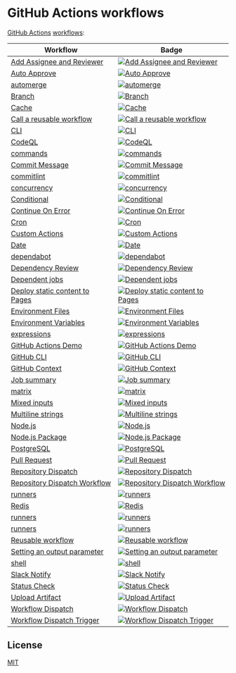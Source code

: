# GitHub Actions workflows

[GitHub Actions](https://github.com/features/actions) [workflows](https://docs.github.com/en/actions/reference/workflow-syntax-for-github-actions):

<!-- prettier-ignore-start -->

| Workflow | Badge |
| --- | --- |
| [Add Assignee and Reviewer](.github/workflows/add-assignee-and-reviewer.yml) | [![Add Assignee and Reviewer](https://github.com/remarkablemark/github-actions-workflows/actions/workflows/add-assignee-and-reviewer.yml/badge.svg)](https://github.com/remarkablemark/github-actions-workflows/actions/workflows/add-assignee-and-reviewer.yml) |
| [Auto Approve](.github/workflows/auto-approve.yml) | [![Auto Approve](https://github.com/remarkablemark/github-actions-workflows/actions/workflows/auto-approve.yml/badge.svg)](https://github.com/remarkablemark/github-actions-workflows/actions/workflows/auto-approve.yml) |
| [automerge](.github/workflows/automerge.yml) | [![automerge](https://github.com/remarkablemark/github-actions-workflows/actions/workflows/automerge.yml/badge.svg)](https://github.com/remarkablemark/github-actions-workflows/actions/workflows/automerge.yml) |
| [Branch](.github/workflows/branch.yml) | [![Branch](https://github.com/remarkablemark/github-actions-workflows/actions/workflows/branch.yml/badge.svg)](https://github.com/remarkablemark/github-actions-workflows/actions/workflows/branch.yml) |
| [Cache](.github/workflows/cache.yml) | [![Cache](https://github.com/remarkablemark/github-actions-workflows/actions/workflows/cache.yml/badge.svg)](https://github.com/remarkablemark/github-actions-workflows/actions/workflows/cache.yml) |
| [Call a reusable workflow](.github/workflows/reusable-workflow-caller.yml) | [![Call a reusable workflow](https://github.com/remarkablemark/github-actions-workflows/actions/workflows/reusable-workflow-caller.yml/badge.svg)](https://github.com/remarkablemark/github-actions-workflows/actions/workflows/reusable-workflow-caller.yml) |
| [CLI](.github/workflows/cli.yml) | [![CLI](https://github.com/remarkablemark/github-actions-workflows/actions/workflows/cli.yml/badge.svg)](https://github.com/remarkablemark/github-actions-workflows/actions/workflows/cli.yml) |
| [CodeQL](.github/workflows/codeql.yml) | [![CodeQL](https://github.com/remarkablemark/github-actions-workflows/actions/workflows/codeql.yml/badge.svg)](https://github.com/remarkablemark/github-actions-workflows/actions/workflows/codeql.yml) |
| [commands](.github/workflows/commands.yml) | [![commands](https://github.com/remarkablemark/github-actions-workflows/actions/workflows/commands.yml/badge.svg)](https://github.com/remarkablemark/github-actions-workflows/actions/workflows/commands.yml) |
| [Commit Message](.github/workflows/commit-message.yml) | [![Commit Message](https://github.com/remarkablemark/github-actions-workflows/actions/workflows/commit-message.yml/badge.svg)](https://github.com/remarkablemark/github-actions-workflows/actions/workflows/commit-message.yml) |
| [commitlint](.github/workflows/commitlint.yml) | [![commitlint](https://github.com/remarkablemark/github-actions-workflows/actions/workflows/commitlint.yml/badge.svg)](https://github.com/remarkablemark/github-actions-workflows/actions/workflows/commitlint.yml) |
| [concurrency](.github/workflows/concurrency.yml) | [![concurrency](https://github.com/remarkablemark/github-actions-workflows/actions/workflows/concurrency.yml/badge.svg)](https://github.com/remarkablemark/github-actions-workflows/actions/workflows/concurrency.yml) |
| [Conditional](.github/workflows/conditional.yml) | [![Conditional](https://github.com/remarkablemark/github-actions-workflows/actions/workflows/conditional.yml/badge.svg)](https://github.com/remarkablemark/github-actions-workflows/actions/workflows/conditional.yml) |
| [Continue On Error](.github/workflows/continue-on-error.yml) | [![Continue On Error](https://github.com/remarkablemark/github-actions-workflows/actions/workflows/continue-on-error.yml/badge.svg)](https://github.com/remarkablemark/github-actions-workflows/actions/workflows/continue-on-error.yml) |
| [Cron](.github/workflows/cron.yml) | [![Cron](https://github.com/remarkablemark/github-actions-workflows/actions/workflows/cron.yml/badge.svg)](https://github.com/remarkablemark/github-actions-workflows/actions/workflows/cron.yml) |
| [Custom Actions](.github/workflows/custom-actions.yml) | [![Custom Actions](https://github.com/remarkablemark/github-actions-workflows/actions/workflows/custom-actions.yml/badge.svg)](https://github.com/remarkablemark/github-actions-workflows/actions/workflows/custom-actions.yml) |
| [Date](.github/workflows/date.yml) | [![Date](https://github.com/remarkablemark/github-actions-workflows/actions/workflows/date.yml/badge.svg)](https://github.com/remarkablemark/github-actions-workflows/actions/workflows/date.yml) |
| [dependabot](.github/workflows/dependabot.yml) | [![dependabot](https://github.com/remarkablemark/github-actions-workflows/actions/workflows/dependabot.yml/badge.svg)](https://github.com/remarkablemark/github-actions-workflows/actions/workflows/dependabot.yml) |
| [Dependency Review](.github/workflows/dependency-review.yml) | [![Dependency Review](https://github.com/remarkablemark/github-actions-workflows/actions/workflows/dependency-review.yml/badge.svg)](https://github.com/remarkablemark/github-actions-workflows/actions/workflows/dependency-review.yml) |
| [Dependent jobs](.github/workflows/dependent-jobs.yml) | [![Dependent jobs](https://github.com/remarkablemark/github-actions-workflows/actions/workflows/dependent-jobs.yml/badge.svg)](https://github.com/remarkablemark/github-actions-workflows/actions/workflows/dependent-jobs.yml) |
| [Deploy static content to Pages](.github/workflows/github-pages.yml) | [![Deploy static content to Pages](https://github.com/remarkablemark/github-actions-workflows/actions/workflows/github-pages.yml/badge.svg)](https://github.com/remarkablemark/github-actions-workflows/actions/workflows/github-pages.yml) |
| [Environment Files](.github/workflows/environment-files.yml) | [![Environment Files](https://github.com/remarkablemark/github-actions-workflows/actions/workflows/environment-files.yml/badge.svg)](https://github.com/remarkablemark/github-actions-workflows/actions/workflows/environment-files.yml) |
| [Environment Variables](.github/workflows/environment-variables.yml) | [![Environment Variables](https://github.com/remarkablemark/github-actions-workflows/actions/workflows/environment-variables.yml/badge.svg)](https://github.com/remarkablemark/github-actions-workflows/actions/workflows/environment-variables.yml) |
| [expressions](.github/workflows/expressions.yml) | [![expressions](https://github.com/remarkablemark/github-actions-workflows/actions/workflows/expressions.yml/badge.svg)](https://github.com/remarkablemark/github-actions-workflows/actions/workflows/expressions.yml) |
| [GitHub Actions Demo](.github/workflows/github-actions-demo.yml) | [![GitHub Actions Demo](https://github.com/remarkablemark/github-actions-workflows/actions/workflows/github-actions-demo.yml/badge.svg)](https://github.com/remarkablemark/github-actions-workflows/actions/workflows/github-actions-demo.yml) |
| [GitHub CLI](.github/workflows/github-cli.yml) | [![GitHub CLI](https://github.com/remarkablemark/github-actions-workflows/actions/workflows/github-cli.yml/badge.svg)](https://github.com/remarkablemark/github-actions-workflows/actions/workflows/github-cli.yml) |
| [GitHub Context](.github/workflows/github-context.yml) | [![GitHub Context](https://github.com/remarkablemark/github-actions-workflows/actions/workflows/github-context.yml/badge.svg)](https://github.com/remarkablemark/github-actions-workflows/actions/workflows/github-context.yml) |
| [Job summary](.github/workflows/job-summary.yml) | [![Job summary](https://github.com/remarkablemark/github-actions-workflows/actions/workflows/job-summary.yml/badge.svg)](https://github.com/remarkablemark/github-actions-workflows/actions/workflows/job-summary.yml) |
| [matrix](.github/workflows/matrix.yml) | [![matrix](https://github.com/remarkablemark/github-actions-workflows/actions/workflows/matrix.yml/badge.svg)](https://github.com/remarkablemark/github-actions-workflows/actions/workflows/matrix.yml) |
| [Mixed inputs](.github/workflows/mixed-inputs.yml) | [![Mixed inputs](https://github.com/remarkablemark/github-actions-workflows/actions/workflows/mixed-inputs.yml/badge.svg)](https://github.com/remarkablemark/github-actions-workflows/actions/workflows/mixed-inputs.yml) |
| [Multiline strings](.github/workflows/multiline-strings.yml) | [![Multiline strings](https://github.com/remarkablemark/github-actions-workflows/actions/workflows/multiline-strings.yml/badge.svg)](https://github.com/remarkablemark/github-actions-workflows/actions/workflows/multiline-strings.yml) |
| [Node.js](.github/workflows/nodejs.yml) | [![Node.js](https://github.com/remarkablemark/github-actions-workflows/actions/workflows/nodejs.yml/badge.svg)](https://github.com/remarkablemark/github-actions-workflows/actions/workflows/nodejs.yml) |
| [Node.js Package](.github/workflows/npm-publish.yml) | [![Node.js Package](https://github.com/remarkablemark/github-actions-workflows/actions/workflows/npm-publish.yml/badge.svg)](https://github.com/remarkablemark/github-actions-workflows/actions/workflows/npm-publish.yml) |
| [PostgreSQL](.github/workflows/postgres.yml) | [![PostgreSQL](https://github.com/remarkablemark/github-actions-workflows/actions/workflows/postgres.yml/badge.svg)](https://github.com/remarkablemark/github-actions-workflows/actions/workflows/postgres.yml) |
| [Pull Request](.github/workflows/pull-request.yml) | [![Pull Request](https://github.com/remarkablemark/github-actions-workflows/actions/workflows/pull-request.yml/badge.svg)](https://github.com/remarkablemark/github-actions-workflows/actions/workflows/pull-request.yml) |
| [Repository Dispatch](.github/workflows/repository-dispatch.yml) | [![Repository Dispatch](https://github.com/remarkablemark/github-actions-workflows/actions/workflows/repository-dispatch.yml/badge.svg)](https://github.com/remarkablemark/github-actions-workflows/actions/workflows/repository-dispatch.yml) |
| [Repository Dispatch Workflow](.github/workflows/repository-dispatch-workflow.yml) | [![Repository Dispatch Workflow](https://github.com/remarkablemark/github-actions-workflows/actions/workflows/repository-dispatch-workflow.yml/badge.svg)](https://github.com/remarkablemark/github-actions-workflows/actions/workflows/repository-dispatch-workflow.yml) |
| [runners](.github/workflows/runners.yml) | [![runners](https://github.com/remarkablemark/github-actions-workflows/actions/workflows/runners.yml/badge.svg)](https://github.com/remarkablemark/github-actions-workflows/actions/workflows/runners.yml) |
| [Redis](.github/workflows/redis.yml) | [![Redis](https://github.com/remarkablemark/github-actions-workflows/actions/workflows/redis.yml/badge.svg)](https://github.com/remarkablemark/github-actions-workflows/actions/workflows/redis.yml) |
| [runners](.github/workflows/runners.yml) | [![runners](https://github.com/remarkablemark/github-actions-workflows/actions/workflows/runners.yml/badge.svg)](https://github.com/remarkablemark/github-actions-workflows/actions/workflows/runners.yml) |
| [runners](.github/workflows/runners.yml) | [![runners](https://github.com/remarkablemark/github-actions-workflows/actions/workflows/runners.yml/badge.svg)](https://github.com/remarkablemark/github-actions-workflows/actions/workflows/runners.yml) |
| [Reusable workflow](.github/workflows/reusable-workflow.yml) | [![Reusable workflow](https://github.com/remarkablemark/github-actions-workflows/actions/workflows/reusable-workflow.yml/badge.svg)](https://github.com/remarkablemark/github-actions-workflows/actions/workflows/reusable-workflow.yml) |
| [Setting an output parameter](.github/workflows/setting-an-output-parameter.yml) | [![Setting an output parameter](https://github.com/remarkablemark/github-actions-workflows/actions/workflows/setting-an-output-parameter.yml/badge.svg)](https://github.com/remarkablemark/github-actions-workflows/actions/workflows/setting-an-output-parameter.yml) |
| [shell](.github/workflows/shell.yml) | [![shell](https://github.com/remarkablemark/github-actions-workflows/actions/workflows/shell.yml/badge.svg)](https://github.com/remarkablemark/github-actions-workflows/actions/workflows/shell.yml) |
| [Slack Notify](.github/workflows/slack-notify.yml) | [![Slack Notify](https://github.com/remarkablemark/github-actions-workflows/actions/workflows/slack-notify.yml/badge.svg)](https://github.com/remarkablemark/github-actions-workflows/actions/workflows/slack-notify.yml) |
| [Status Check](.github/workflows/status-check.yml) | [![Status Check](https://github.com/remarkablemark/github-actions-workflows/actions/workflows/status-check.yml/badge.svg)](https://github.com/remarkablemark/github-actions-workflows/actions/workflows/status-check.yml) |
| [Upload Artifact](.github/workflows/upload-artifact.yml) | [![Upload Artifact](https://github.com/remarkablemark/github-actions-workflows/actions/workflows/upload-artifact.yml/badge.svg)](https://github.com/remarkablemark/github-actions-workflows/actions/workflows/upload-artifact.yml) |
| [Workflow Dispatch](.github/workflows/workflow-dispatch.yml) | [![Workflow Dispatch](https://github.com/remarkablemark/github-actions-workflows/actions/workflows/workflow-dispatch.yml/badge.svg)](https://github.com/remarkablemark/github-actions-workflows/actions/workflows/workflow-dispatch.yml) |
| [Workflow Dispatch Trigger](.github/workflows/workflow-dispatch-trigger.yml) | [![Workflow Dispatch Trigger](https://github.com/remarkablemark/github-actions-workflows/actions/workflows/workflow-dispatch-trigger.yml/badge.svg)](https://github.com/remarkablemark/github-actions-workflows/actions/workflows/workflow-dispatch-trigger.yml) |

<!-- prettier-ignore-end -->

## License

[MIT](LICENSE)
